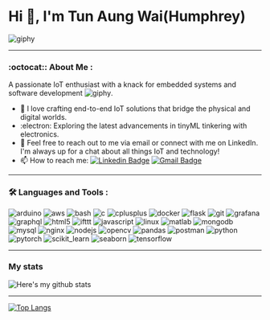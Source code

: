 # Hi 👋, I'm Tun Aung Wai(Humphrey)

![giphy](https://github.com/Humphreydotbit-IoT/Humphrey.bit/assets/164144789/b35f9ec5-4273-4274-ba54-c3f7f25d353d)

---

### :octocat:: About Me :
A passionate IoT enthusiast with a knack for embedded systems and software development ![giphy](https://media.giphy.com/media/WUlplcMpOCEmTGBtBW/giphy.gif).
- 🔌 I love crafting end-to-end IoT solutions that bridge the physical and digital worlds.
- :electron: Exploring the latest advancements in tinyML tinkering with electronics.
- 🤙 Feel free to reach out to me via email or connect with me on LinkedIn. I'm always up for a chat about all things IoT and technology!
- :mailbox: How to reach me: [![Linkedin Badge](https://img.shields.io/badge/-tunaungwai(Humphrey)-blue?style=flat&logo=Linkedin&logoColor=white)](https://www.linkedin.com/in/tunaungwai/) [![Gmail Badge](https://img.shields.io/badge/-tunjrsanaung@gmail.com-white?style=flat&logo=Gmail&logoColor=red)](mailto:tunjrsanaung@gmail.com)

---

### :hammer_and_wrench: Languages and Tools :

![arduino](https://cdn.worldvectorlogo.com/logos/arduino-1.svg) ![aws](https://raw.githubusercontent.com/devicons/devicon/master/icons/amazonwebservices/amazonwebservices-original-wordmark.svg) ![bash](https://www.vectorlogo.zone/logos/gnu_bash/gnu_bash-icon.svg) ![c](https://raw.githubusercontent.com/devicons/devicon/master/icons/c/c-original.svg) ![cplusplus](https://raw.githubusercontent.com/devicons/devicon/master/icons/cplusplus/cplusplus-original.svg) ![docker](https://raw.githubusercontent.com/devicons/devicon/master/icons/docker/docker-original-wordmark.svg) ![flask](https://www.vectorlogo.zone/logos/pocoo_flask/pocoo_flask-icon.svg) ![git](https://www.vectorlogo.zone/logos/git-scm/git-scm-icon.svg) ![grafana](https://www.vectorlogo.zone/logos/grafana/grafana-icon.svg) ![graphql](https://www.vectorlogo.zone/logos/graphql/graphql-icon.svg) ![html5](https://raw.githubusercontent.com/devicons/devicon/master/icons/html5/html5-original-wordmark.svg) ![ifttt](https://www.vectorlogo.zone/logos/ifttt/ifttt-ar21.svg) ![javascript](https://raw.githubusercontent.com/devicons/devicon/master/icons/javascript/javascript-original.svg) ![linux](https://raw.githubusercontent.com/devicons/devicon/master/icons/linux/linux-original.svg) ![matlab](https://upload.wikimedia.org/wikipedia/commons/2/21/Matlab_Logo.png) ![mongodb](https://raw.githubusercontent.com/devicons/devicon/master/icons/mongodb/mongodb-original-wordmark.svg) ![mysql](https://raw.githubusercontent.com/devicons/devicon/master/icons/mysql/mysql-original-wordmark.svg) ![nginx](https://raw.githubusercontent.com/devicons/devicon/master/icons/nginx/nginx-original.svg) ![nodejs](https://raw.githubusercontent.com/devicons/devicon/master/icons/nodejs/nodejs-original-wordmark.svg) ![opencv](https://www.vectorlogo.zone/logos/opencv/opencv-icon.svg) ![pandas](https://raw.githubusercontent.com/devicons/devicon/2ae2a900d2f041da66e950e4d48052658d850630/icons/pandas/pandas-original.svg) ![postman](https://www.vectorlogo.zone/logos/getpostman/getpostman-icon.svg) ![python](https://raw.githubusercontent.com/devicons/devicon/master/icons/python/python-original.svg) ![pytorch](https://www.vectorlogo.zone/logos/pytorch/pytorch-icon.svg) ![scikit_learn](https://upload.wikimedia.org/wikipedia/commons/0/05/Scikit_learn_logo_small.svg) ![seaborn](https://seaborn.pydata.org/_images/logo-mark-lightbg.svg) ![tensorflow](https://www.vectorlogo.zone/logos/tensorflow/tensorflow-icon.svg)

---

### My stats
![Here's my github stats](https://github-readme-stats.vercel.app/api?username=Humphreydotbit-IoT)

---

[![Top Langs](https://github-readme-stats.vercel.app/api/top-langs/?username=Humphreydotbit-IoT&theme=vision-friendly-dark)](https://github.com/Humphreydotbit-IoT/github-readme-stats)

<!---
tobyzawthuhtet/tobyzawthuhtet is a ✨ special ✨ repository because its `README.md` (this file) appears on your GitHub profile.
You can click the Preview link to take a look at your changes.
--->
